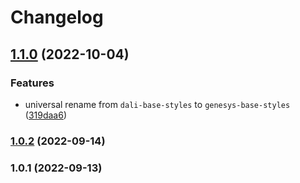 # Changelog

## [1.1.0](https://gitlab.devotools.com/teams/activeboards/quvis/genesys-base-styles/compare/v1.0.2...v1.1.0) (2022-10-04)


### Features

* universal rename from `dali-base-styles` to `genesys-base-styles` ([319daa6](https://gitlab.devotools.com/teams/activeboards/quvis/genesys-base-styles/commit/319daa60f8bf5229dd90609fc2d35179e9f917fa))

### [1.0.2](https://gitlab.devotools.com/teams/activeboards/quvis/dali-base-styles/compare/v1.0.1...v1.0.2) (2022-09-14)

### 1.0.1 (2022-09-13)